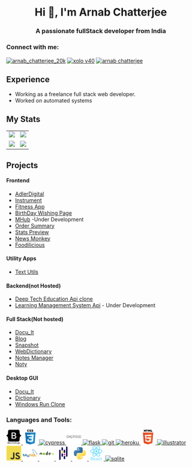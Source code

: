 <h1 align="center">Hi 👋, I'm Arnab Chatterjee</h1>
<h3 align="center">A passionate fullStack developer from India</h3>

<h3 align="left">Connect with me:</h3>
<p align="left">
<a href="https://www.leetcode.com/arnab_chatterjee_20k" target="blank"><img align="center" src="https://raw.githubusercontent.com/rahuldkjain/github-profile-readme-generator/master/src/images/icons/Social/leet-code.svg" alt="arnab_chatterjee_20k" height="30" width="40" /></a>
<a href="https://instagram.com/xolo v40" target="blank"><img align="center" src="https://raw.githubusercontent.com/rahuldkjain/github-profile-readme-generator/master/src/images/icons/Social/instagram.svg" alt="xolo v40" height="30" width="40" /></a>
<a href="https://www.hackerrank.com/arnab chatterjee" target="blank"><img align="center" src="https://raw.githubusercontent.com/rahuldkjain/github-profile-readme-generator/master/src/images/icons/Social/hackerrank.svg" alt="arnab chatterjee" height="30" width="40" /></a>
</p>


## Experience
* Working as a freelance full stack web developer.
* Worked on automated systems

## My Stats

<table cellspacing="0" cellpadding="0" border="0">
  <tr>
  <td align="center">
  <img src="https://github-readme-stats.vercel.app/api?username=ArnabChatterjee20k&show_icons=true&theme=onedark"></img>
</td>

<td align="center"><img src="https://github-readme-streak-stats.herokuapp.com/?user=ArnabChatterjee20k&theme=onedark"></img></td>
<tr>
<tr><td align="center"><img src="https://github-readme-stats.vercel.app/api/top-langs?username=ArnabChatterjee20k&show_icons=true&locale=en&layout=compact&theme=onedark"></img></td>
<td align="center"><img width="40%" src="https://user-images.githubusercontent.com/83803257/202971806-1bc3780b-1056-4508-8360-ab037290114a.svg"></img></td>
</tr>
</table>


## Projects

#### Frontend
* [AdlerDigital](https://adler-digital.netlify.app/)
* [Instrument](https://arnabchatterjee20k.github.io/Instrument-WebPage/)
* [Fitness App](https://abcfitness-app.netlify.app/)
* [BirthDay Wishing Page](https://arnabchatterjee20k.github.io/Birthday-wish-page/)
* [MHub](https://github.com/ArnabChatterjee20k/Mhub) -Under Development
* [Order Summary](https://arnabchatterjee20k.github.io/order-summary-component-main/)
* [Stats Preview](https://arnabchatterjee20k.github.io/stats-preview-card-component-main/)
* [News Monkey](https://github.com/ArnabChatterjee20k/News_Monkey)
* [Foodilicious](https://github.com/ArnabChatterjee20k/Foodicious)

#### Utility Apps
* [Text Utils](https://pedantic-kilby-aca0dd.netlify.app/)

#### Backend(not Hosted)
* [Deep Tech Education Api clone](https://github.com/ArnabChatterjee20k/DeepTech-Edu)
* [Learning Management System Api](https://github.com/ArnabChatterjee20k/LearningManagementSystem-Backend) - Under Development

#### Full Stack(Not hosted)
* [Docu_It](https://github.com/ArnabChatterjee20k/DoCU_It)
* [Blog](https://github.com/ArnabChatterjee20k/Flask---Advanced-Blog)
* [Snapshot](https://github.com/ArnabChatterjee20k/SNAPSHOT)
* [WebDictionary](https://github.com/ArnabChatterjee20k/Webdictionary)
* [Notes Manager](https://github.com/ArnabChatterjee20k/Notes-Manager)
* [Noty](https://github.com/ArnabChatterjee20k/NOTY---MERN)


#### Desktop GUI
* [Docu_It](https://github.com/ArnabChatterjee20k/DoCU_It)
* [Dictionary](https://github.com/ArnabChatterjee20k/Dictionary-GUI)
* [Windows Run Clone](https://github.com/ArnabChatterjee20k/Windows-Run-clone)


<h3 align="left">Languages and Tools:</h3>
<p align="left"> <a href="https://getbootstrap.com" target="_blank" rel="noreferrer"> <img src="https://raw.githubusercontent.com/devicons/devicon/master/icons/bootstrap/bootstrap-plain-wordmark.svg" alt="bootstrap" width="40" height="40"/> </a> <a href="https://www.w3schools.com/css/" target="_blank" rel="noreferrer"> <img src="https://raw.githubusercontent.com/devicons/devicon/master/icons/css3/css3-original-wordmark.svg" alt="css3" width="40" height="40"/> </a> <a href="https://www.cypress.io" target="_blank" rel="noreferrer"> <img src="https://raw.githubusercontent.com/simple-icons/simple-icons/6e46ec1fc23b60c8fd0d2f2ff46db82e16dbd75f/icons/cypress.svg" alt="cypress" width="40" height="40"/> </a> <a href="https://expressjs.com" target="_blank" rel="noreferrer"> <img src="https://raw.githubusercontent.com/devicons/devicon/master/icons/express/express-original-wordmark.svg" alt="express" width="40" height="40"/> </a> <a href="https://flask.palletsprojects.com/" target="_blank" rel="noreferrer"> <img src="https://www.vectorlogo.zone/logos/pocoo_flask/pocoo_flask-icon.svg" alt="flask" width="40" height="40"/> </a> <a href="https://git-scm.com/" target="_blank" rel="noreferrer"> <img src="https://www.vectorlogo.zone/logos/git-scm/git-scm-icon.svg" alt="git" width="40" height="40"/> </a> <a href="https://heroku.com" target="_blank" rel="noreferrer"> <img src="https://www.vectorlogo.zone/logos/heroku/heroku-icon.svg" alt="heroku" width="40" height="40"/> </a> <a href="https://www.w3.org/html/" target="_blank" rel="noreferrer"> <img src="https://raw.githubusercontent.com/devicons/devicon/master/icons/html5/html5-original-wordmark.svg" alt="html5" width="40" height="40"/> </a> <a href="https://www.adobe.com/in/products/illustrator.html" target="_blank" rel="noreferrer"> <img src="https://www.vectorlogo.zone/logos/adobe_illustrator/adobe_illustrator-icon.svg" alt="illustrator" width="40" height="40"/> </a> <a href="https://developer.mozilla.org/en-US/docs/Web/JavaScript" target="_blank" rel="noreferrer"> <img src="https://raw.githubusercontent.com/devicons/devicon/master/icons/javascript/javascript-original.svg" alt="javascript" width="40" height="40"/> </a> <a href="https://www.mysql.com/" target="_blank" rel="noreferrer"> <img src="https://raw.githubusercontent.com/devicons/devicon/master/icons/mysql/mysql-original-wordmark.svg" alt="mysql" width="40" height="40"/> </a> <a href="https://nodejs.org" target="_blank" rel="noreferrer"> <img src="https://raw.githubusercontent.com/devicons/devicon/master/icons/nodejs/nodejs-original-wordmark.svg" alt="nodejs" width="40" height="40"/> </a> <a href="https://pandas.pydata.org/" target="_blank" rel="noreferrer"> <img src="https://raw.githubusercontent.com/devicons/devicon/2ae2a900d2f041da66e950e4d48052658d850630/icons/pandas/pandas-original.svg" alt="pandas" width="40" height="40"/> </a> <a href="https://www.python.org" target="_blank" rel="noreferrer"> <img src="https://raw.githubusercontent.com/devicons/devicon/master/icons/python/python-original.svg" alt="python" width="40" height="40"/> </a> <a href="https://reactjs.org/" target="_blank" rel="noreferrer"> <img src="https://raw.githubusercontent.com/devicons/devicon/master/icons/react/react-original-wordmark.svg" alt="react" width="40" height="40"/> </a> <a href="https://www.sqlite.org/" target="_blank" rel="noreferrer"> <img src="https://www.vectorlogo.zone/logos/sqlite/sqlite-icon.svg" alt="sqlite" width="40" height="40"/> </a> </p>
